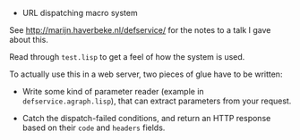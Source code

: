 * URL dispatching macro system

See http://marijn.haverbeke.nl/defservice/ for the notes to a talk I
gave about this.

Read through `test.lisp` to get a feel of how the system is used.

To actually use this in a web server, two pieces of glue have to be
written:

 * Write some kind of parameter reader (example in
   `defservice.agraph.lisp`), that can extract parameters from your
   request.

 * Catch the dispatch-failed conditions, and return an HTTP response
   based on their `code` and `headers` fields.
